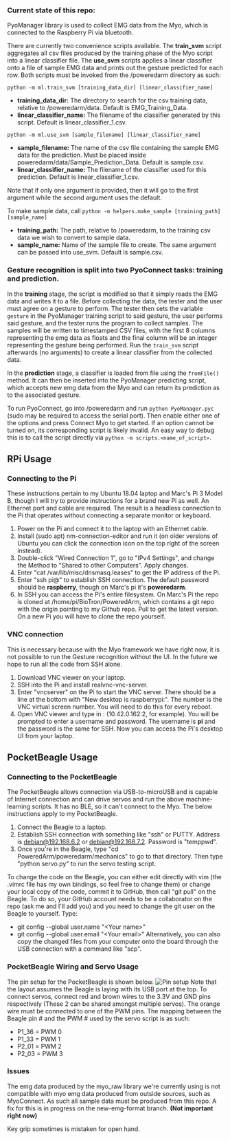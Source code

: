 ### Current state of this repo:

PyoManager library is used to collect EMG data from the Myo, which is connected to the Raspberry Pi via bluetooth.

There are currently two convenience scripts available. The **train\_svm** script aggregates all csv files produced by the training phase of the Myo script into a linear classifier file. The **use\_svm** scripts applies a linear classifier onto a file of sample EMG data and prints out the gesture predicted for each row. Both scripts must be invoked from the /poweredarm directory as such:

`python -m ml.train_svm [training_data_dir] [linear_classifier_name]` 
* **training\_data\_dir:** The directory to search for the csv training data, relative to /poweredarm/data. Default is EMG\_Training\_Data.
* **linear\_classifier\_name:** The filename of the classifier generated by this script. Default is linear\_classifier\_1.csv.

`python -m ml.use_svm [sample_filename] [linear_classifier_name]`
* **sample\_filename:** The name of the csv file containing the sample EMG data for the prediction. Must be placed inside poweredarm/data/Sample\_Prediction\_Data. Default is sample.csv.
* **linear\_classifier\_name:** The filename of the classifier used for this prediction. Default is linear\_classifier\_1.csv.

Note that if only one argument is provided, then it will go to the first argument while the second argument uses the default.

To make sample data, call `python -m helpers.make_sample [training_path] [sample_name]`
* **training\_path:** The path, relative to /poweredarm, to the training csv data we wish to convert to sample data.
* **sample\_name:** Name of the sample file to create. The same argument can be passed into use\_svm. Default is sample.csv.

### Gesture recognition is split into two PyoConnect tasks: training and prediction.

In the __training__ stage, the script is modified so that it simply reads the EMG data and writes it to a file. Before collecting the data, the tester and the user must agree on a gesture to perform. The tester then sets the variable `gesture` in the PyoManager training script to said gesture, the user performs said gesture, and the tester runs the program to collect samples.
The samples will be written to timestamped CSV files, with the first 8 columns representing the emg data as floats and the final column will be an integer representing the gesture being performed. Run the `train_svm` script afterwards (no arguments) to create a linear classifier from the collected data.


In the __prediction__ stage, a classifier is loaded from file using the `fromFile()` method. It can then be inserted into the PyoManager predicting script, which accepts new emg data from the Myo and can return its prediction as to the associated gesture.

To run PyoConnect, go into /poweredarm and run `python PyoManager.pyc` (sudo may be required to access the serial port). Then enable either one of the options and press Connect Myo to get started. If an option cannot be turned on, its corresponding script is likely invalid. An easy way to debug this is to call the script directly via `python -m scripts.<name_of_script>`.

## RPi Usage
### Connecting to the Pi
These instructions pertain to my Ubuntu 18.04 laptop and Marc's Pi 3 Model B, though I will try to provide instructions for a brand new Pi as well. An Ethernet port and cable are required. The result is a headless connection to the Pi that operates without connecting a separate monitor or keyboard.
1. Power on the Pi and connect it to the laptop with an Ethernet cable.
2. Install (sudo apt) nm-connection-editor and run it (on older versions of Ubuntu you can click the connection icon on the top right of the screen instead).
3. Double-click "Wired Connection 1", go to "IPv4 Settings", and change the Method to "Shared to other Computers". Apply changes.
4. Enter "cat /var/lib/misc/dnsmasq.leases" to get the IP address of the Pi.
5. Enter "ssh pi@<ip-address>" to establish SSH connection. The default password should be **raspberry**, though on Marc's pi it's **poweredarm**.
6. In SSH you can access the Pi's entire filesystem. On Marc's Pi the repo is cloned at /home/pi/BioTron/PoweredArm, which contains a git repo with the origin pointing to my Github repo. Pull to get the latest version. On a new Pi you will have to clone the repo yourself.

### VNC connection
This is necessary because with the Myo framework we have right now, it is not possible to run the Gesture recognition without the UI. In the future we hope to run all the code from SSH alone.
1. Download VNC viewer on your laptop.
2. SSH into the Pi and install realvnc-vnc-server.
3. Enter "vncserver" on the Pi to start the VNC server. There should be a line at the bottom with "New desktop is raspberrypi:<some-number>". The number is the VNC virtual screen number. You will need to do this for every reboot.
4. Open VNC viewer and type in <ip-address>:<screen-number> (10.42.0.162:2, for example). You will be prompted to enter a username and password. The username is **pi** and the password is the same for SSH. Now you can access the Pi's desktop UI from your laptop.

## PocketBeagle Usage
### Connecting to the PocketBeagle
The PocketBeagle allows connection via USB-to-microUSB and is capable of Internet connection and can drive servos and run the above machine-learning scripts. It has no BLE, so it can't connect to the Myo. The below instructions apply to my PocketBeagle.
1. Connect the Beagle to a laptop.
2. Establish SSH connection with something like "ssh" or PUTTY. Address is debian@192.168.6.2 or debian@192.168.7.2. Password is "temppwd".
3. Once you're in the Beagle, type "cd PoweredArm/poweredarm/mechanics" to go to that directory. Then type "python servo.py" to run the servo testing script.

To change the code on the Beagle, you can either edit directly with vim (the .vimrc file has my own bindings, so feel free to change them) or change your local copy of the code, commit it to GitHub, then call "git pull" on the Beagle. To do so, your GitHub account needs to be a collaborator on the repo (ask me and I'll add you) and you need to change the git user on the Beagle to yourself. Type:
* git config --global user.name "\<Your name\>"
* git config --global user.email "\<Your email\>"
Alternatively, you can also copy the changed files from your computer onto the board through the USB connection with a command like "scp".

### PocketBeagle Wiring and Servo Usage
The pin setup for the PocketBeagle is shown below.
![Pin setup](https://www.element14.com/community/servlet/JiveServlet/showImage/105-117543-480592/PocketBeagle_pinout.png)
Note that the layout assumes the Beagle is laying with its USB port at the top. To connect servos, connect red and brown wires to the 3.3V and GND pins respectively (These 2 can be shared amongst multiple servos). The orange wire must be connected to one of the PWM pins. The mapping between the Beagle pin # and the PWM # used by the servo script is as such:
* P1_36 = PWM 0
* P1_33 = PWM 1
* P2_01 = PWM 2
* P2_03 = PWM 3

### Issues
The emg data produced by the myo_raw library we're currently using is not compatible with myo emg data produced from outside sources, such as MyoConnect. As such all sample data must be produced from this repo. A fix for this is in progress on the new-emg-format branch. **(Not important right now)**

Key grip sometimes is mistaken for open hand.

